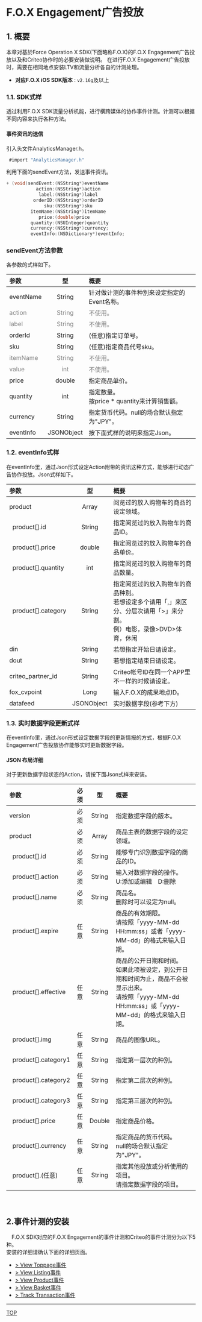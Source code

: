 # F.O.X Engagement广告投放

## 1. 概要
本章对基於Force Operation X SDK(下面略称F.O.X)的F.O.X Engagement广告投放以及和Criteo协作时的必要安装做说明。
在进行F.O.X Engagement广告投放时，需要在相同地点安装LTV和流量分析各自的计测处理。

* **对应F.O.X iOS SDK版本** : `v2.16g`及以上

### 1.1.	SDK式样

透过利用F.O.X SDK流量分析机能，进行横跨媒体的协作事件计测。计测可以根据不同内容来执行各种方法。

#### 事件资讯的送信

引入头文件AnalyticsManager.h。
```objective-c
 #import "AnalyticsManager.h"
```

利用下面的sendEvent方法，发送事件资讯。
```objective-c
+ (void)sendEvent:(NSString*)eventName
           action:(NSString*)action
            label:(NSString*)label
          orderID:(NSString*)orderID
              sku:(NSString*)sku
         itemName:(NSString*)itemName
            price:(double)price
         quantity:(NSUInteger)quantity
         currency:(NSString*)currency;
         eventInfo:(NSDictionary*)eventInfo;
```

### sendEvent方法参数

各参数的式样如下。

| 参数 | 型 | 概要 |
|:----------|:-----------:|:------------|
|eventName|String|针对做计测的事件种別来设定指定的Event名称。|
|<span style="color:grey">action|<span style="color:grey">String|<span style="color:grey">不使用。|
|<span style="color:grey">label	|<span style="color:grey">String|<span style="color:grey">不使用。|
|orderId|String|(任意)指定订单号。|
|sku	|String|(任意)指定商品代号sku。|
|<span style="color:grey">itemName|<span style="color:grey">String|<span style="color:grey">不使用。|
|<span style="color:grey">value	|<span style="color:grey">int|<span style="color:grey">不使用。|
|price|double|	指定商品单价。|
|quantity|int|	指定数量。<br>按price * quantity来计算销售额。|
|currency|String|指定货币代码。null的场合默认指定为"JPY"。|
|eventInfo|JSONObject|按下面式样的说明来指定Json。|

### 1.2. eventInfo式样
在eventInfo里，通过Json形式设定Action附带的资讯这种方式，能够进行动态广告协作投放。Json式样如下。

| 参数 | 型 | 概要 |
|:----------|:-----------:|:------------|
|product|Array|阅览过的放入购物车的商品的设定领域。|
|  product[].id|String|指定阅览过的放入购物车的商品ID。|
|  product[].price|double|指定阅览过的放入购物车的商品单价。|
|  product[].quantity|int|指定阅览过的放入购物车的商品数量。|
|  product[].category|String|指定阅览过的放入购物车的商品种別。<br>若想设定多个请用「,」来区分、分层次请用「>」来分割。<br>例）电影，录像>DVD>体育，休闲|
|din|String|若想指定开始日请设定。|
|dout|String|若想指定结束日请设定。|
|criteo_partner_id|String|Criteo帐号ID在同一个APP里不一样的时候请设定。|
|fox_cvpoint|Long|输入F.O.X的成果地点ID。|
|datafeed|JSONObject|实时数据字段(参考下方)|

### 1.3. 实时数据字段更新式样
在eventInfo里，通过Json形式设定数据字段的更新情报的方式，根据F.O.X Engagement广告投放协作能够实时更新数据字段。

#### JSON 布局详细

对于更新数据字段状态的Action，请按下面Json式样来安装。

| 参数 |必须|型 | 概要 |
|:----------|:-------:|:----:|:------------|
|version|必须|String|指定数据字段的版本。|
|product|必须|Array|商品主表的数据字段的设定领域。|
|  product[].id|必须|String|能够专门识別数据字段的商品的ID。|
|  product[].action|必须|String|输入对数据字段的操作。<br>U:添加或编辑　D:删除|
|  product[].name|必须|String|商品名。<br>删除时可以设定为null。|
|  product[].expire|任意|String|商品的有效期限。<br>请按照「yyyy-MM-dd HH:mm:ss」或者「yyyy-MM-dd」的格式来输入日期。|
|  product[].effective|任意|String|商品的公开日期和时间。<br>如果此项被设定，到公开日期和时间为止，商品不会被显示出来。<br>请按照「yyyy-MM-dd HH:mm:ss」或「yyyy-MM-dd」的格式来输入日期。|
|  product[].img|任意|String|商品的图像URL。|
|  product[].category1|任意|String|指定第一层次的种別。|
|  product[].category2|任意|String|指定第二层次的种別。|
|  product[].category3|任意|String|指定第三层次的种別。|
|  product[].price|任意|Double|指定商品价格。|
|  product[].currency|任意|String|指定商品的货币代码。<br>null的场合默认指定为"JPY"。|
|  product[].(任意)|任意|String|指定其他投放或分析使用的项目。<br>请指定数据字段的项目。|

　　　
## 2.事件计测的安装
　F.O.X SDK对应的F.O.X Engagement的事件计测和Criteo的事件计测分为以下5种。<br>安装的详细请确认下面的详细页面。

* [> View Toppage事件](./ViewToppageEvent.md)
* [> View Listing事件](./ViewListingEvent.md)
* [> View Product事件](./ViewProductEvent.md)
* [> View Basket事件](./ViewBasketEvent.md)
* [> Track Transaction事件](./ViewTransactionEvent.md)


---
[TOP](/lang/zh-tw/README.md)
